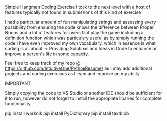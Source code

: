 Simple Hangman Coding Exercise I took to the next level with a host of features typically not found in submissions of this kind of exercise

I had a particular amount of fun manipulating strings and assessing every possibility from ensuring the code knows the difference between Proper Nouns and a lot of features for users that play the game including a definition function which was particulary useful as by simply running the code I have even improved my own vocabulary, which in essence is what coding is all about -> Providing Solutions and Ideas in Code to enhance or improve a person's life in some capacity.

Feel free to keep track of my repo @ https://github.com/IntuitiveOne/PythonResume/ as I may add additional projects and coding exercises as I learn and improve on my abilty

IMPORTANT

Simply copying the code to VS Studio or another IDE should be sufficient for it to run, however do not forget to install the appropiate libaries for complete functionality

pip install worknik
pip install PyDictionary
pip install textblob
